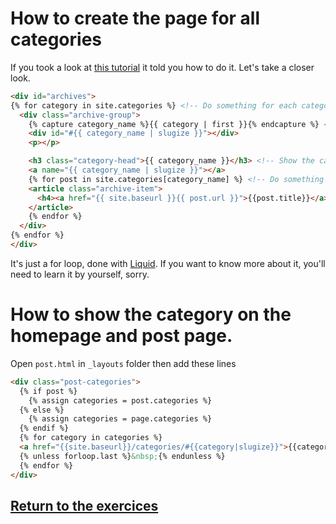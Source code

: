 # How to create the page for all categories

If you took a look at [this tutorial](https://blog.webjeda.com/jekyll-categories/) it told you how to do it. Let's take a closer look.

```html
<div id="archives">
{% for category in site.categories %} <!-- Do something for each category -->
  <div class="archive-group">
    {% capture category_name %}{{ category | first }}{% endcapture %} <!-- Get the first category -->
    <div id="#{{ category_name | slugize }}"></div>
    <p></p>

    <h3 class="category-head">{{ category_name }}</h3> <!-- Show the category name -->
    <a name="{{ category_name | slugize }}"></a>
    {% for post in site.categories[category_name] %} <!-- Do something for every post there is in this category -->
    <article class="archive-item">
      <h4><a href="{{ site.baseurl }}{{ post.url }}">{{post.title}}</a></h4> <!-- Show a post -->
    </article>
    {% endfor %}
  </div>
{% endfor %}
</div>
```

It's just a for loop, done with [Liquid](https://jekyllrb.com/docs/liquid/). If you want to know more about it, you'll need to learn it by yourself, sorry.

# How to show the category on the homepage and post page.

Open `post.html` in `_layouts` folder then add these lines

```html
<div class="post-categories">
  {% if post %}
    {% assign categories = post.categories %}
  {% else %}
    {% assign categories = page.categories %}
  {% endif %}
  {% for category in categories %}
  <a href="{{site.baseurl}}/categories/#{{category|slugize}}">{{category}}</a>
  {% unless forloop.last %}&nbsp;{% endunless %}
  {% endfor %}
</div>
```

## [Return to the exercices](../7_work.md#3-Add-the-categories)
